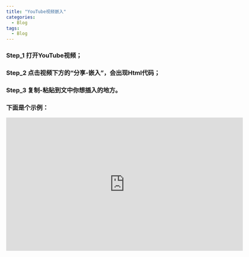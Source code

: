 ```yaml
---
title: "YouTube视频嵌入"
categories:
  - Blog
tags:
  - Blog
---
```


### Step_1 打开YouTube视频；
### Step_2 点击视频下方的“分享-嵌入”，会出现Html代码；
### Step_3 复制-粘贴到文中你想插入的地方。

### 下面是个示例：

<iframe width="640" height="360" src="https://www.youtube-nocookie.com/embed/l2Of1-d5E5o?controls=0&amp;showinfo=0" frameborder="0" allowfullscreen></iframe>